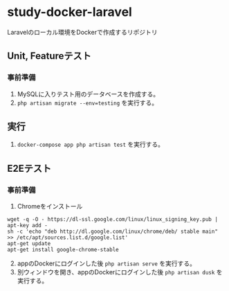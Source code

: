 # study-docker-laravel
Laravelのローカル環境をDockerで作成するリポジトリ

## Unit, Featureテスト
### 事前準備

1. MySQLに入りテスト用のデータベースを作成する。
2. `php artisan migrate --env=testing` を実行する。

## 実行
1. `docker-compose app php artisan test` を実行する。

## E2Eテスト
### 事前準備

1. Chromeをインストール

```
wget -q -O - https://dl-ssl.google.com/linux/linux_signing_key.pub | apt-key add -
sh -c 'echo "deb http://dl.google.com/linux/chrome/deb/ stable main" >> /etc/apt/sources.list.d/google.list'
apt-get update
apt-get install google-chrome-stable
```

2. appのDockerにログインした後 `php artisan serve` を実行する。
3. 別ウィンドウを開き、appのDockerにログインした後 `php artisan dusk` を実行する。
